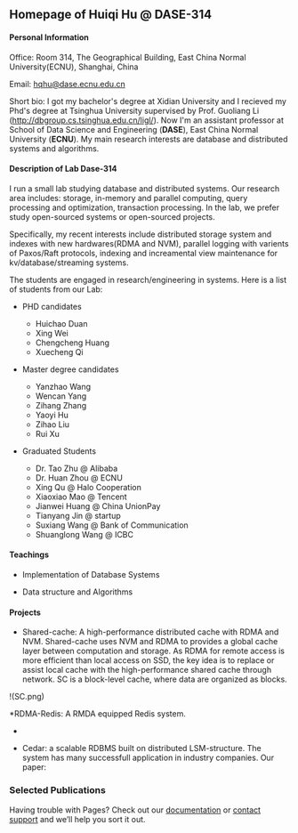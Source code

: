## Homepage of  Huiqi Hu @ DASE-314

#### Personal Information

Office: Room 314, The Geographical Building, East China Normal University(ECNU), Shanghai, China

Email: hqhu@dase.ecnu.edu.cn

Short bio: I got my bachelor's degree at Xidian University and I recieved my Phd's degree at Tsinghua University supervised by Prof. Guoliang Li (<http://dbgroup.cs.tsinghua.edu.cn/ligl/>). Now I'm an assistant professor at School of Data Science and Engineering (**DASE**), East China Normal University (**ECNU**). My main research interests are database and distributed systems and algorithms.


#### Description of Lab Dase-314

I run a small lab studying database and distributed systems. Our research area includes: storage, in-memory and parallel computing,  query processing and optimization, transaction processing. In the lab, we prefer study open-sourced systems or open-sourced projects. 

Specifically, my recent interests include distributed storage system and indexes with new hardwares(RDMA and NVM), parallel logging with varients of Paxos/Raft protocols, indexing and increamental view maintenance for kv/database/streaming systems.  

The students are engaged in research/engineering in systems. Here is a list of students from our Lab:

* PHD candidates
  * Huichao Duan
  * Xing Wei
  * Chengcheng Huang
  * Xuecheng Qi

* Master degree candidates
  * Yanzhao Wang
  * Wencan Yang
  * Zihang Zhang
  * Yaoyi Hu
  * Zihao Liu
  * Rui Xu

* Graduated Students
  * Dr. Tao Zhu @ Alibaba
  * Dr. Huan Zhou @ ECNU 
  * Xing Qu @ Halo Cooperation
  * Xiaoxiao Mao @ Tencent
  * Jianwei Huang @ China UnionPay
  * Tianyang Jin @ startup 
  * Suxiang Wang @ Bank of Communication
  * Shuanglong Wang @ ICBC

#### Teachings

* Implementation of Database Systems

* Data structure and Algorithms

#### Projects 

* Shared-cache: A high-performance distributed cache with RDMA and NVM. Shared-cache uses NVM and RDMA to provides a global cache layer between computation and storage. As RDMA for remote access is more efficient than local access on SSD, the key idea is to replace or assist local cache with the high-performance shared cache through network.  SC is a block-level cache, where data are organized as blocks. 

!(SC.png)


*RDMA-Redis: A RMDA equipped Redis system.


* 



* Cedar: a scalable RDBMS built on distributed LSM-structure. The system has many successfull application in industry companies. 
Our paper: 


### Selected Publications

Having trouble with Pages? Check out our [documentation](https://help.github.com/categories/github-pages-basics/) or [contact support](https://github.com/contact) and we’ll help you sort it out.
